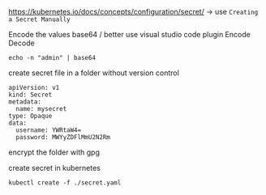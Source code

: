 

https://kubernetes.io/docs/concepts/configuration/secret/ -&gt; use `Creating a Secret Manually`

Encode the values base64 / better use visual studio code plugin Encode Decode

```
echo -n "admin" | base64
```

create secret file in a folder without version control

```
apiVersion: v1
kind: Secret
metadata:
  name: mysecret
type: Opaque
data:
  username: YWRtaW4=
  password: MWYyZDFlMmU2N2Rm
```

encrypt the folder with gpg 



create secret in kubernetes

```
kubectl create -f ./secret.yaml
```



